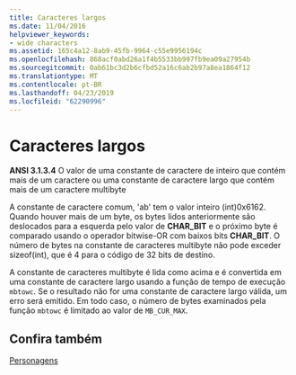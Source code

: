 ```yaml
---
title: Caracteres largos
ms.date: 11/04/2016
helpviewer_keywords:
- wide characters
ms.assetid: 165c4a12-8ab9-45fb-9964-c55e9956194c
ms.openlocfilehash: 868acf0abd26a1f4b5533bb997fb9ea09a27954b
ms.sourcegitcommit: 0ab61bc3d2b6cfbd52a16c6ab2b97a8ea1864f12
ms.translationtype: MT
ms.contentlocale: pt-BR
ms.lasthandoff: 04/23/2019
ms.locfileid: "62290996"
---
```

# <a name="wide-characters"></a>Caracteres largos

**ANSI 3.1.3.4** O valor de uma constante de caractere de inteiro que contém mais de um caractere ou uma constante de caractere largo que contém mais de um caractere multibyte

A constante de caractere comum, 'ab' tem o valor inteiro (int)0x6162. Quando houver mais de um byte, os bytes lidos anteriormente são deslocados para a esquerda pelo valor de **CHAR_BIT** e o próximo byte é comparado usando o operador bitwise-OR com baixos bits **CHAR_BIT**. O número de bytes na constante de caracteres multibyte não pode exceder sizeof(int), que é 4 para o código de 32 bits de destino.

A constante de caracteres multibyte é lida como acima e é convertida em uma constante de caractere largo usando a função de tempo de execução `mbtowc`. Se o resultado não for uma constante de caractere largo válida, um erro será emitido. Em todo caso, o número de bytes examinados pela função `mbtowc` é limitado ao valor de `MB_CUR_MAX`.

## <a name="see-also"></a>Confira também

[Personagens](../c-language/characters.md)
